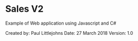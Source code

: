 # Sales V2
 Example of Web application using Javascript and C#

Created by: Paul Littlejohns
Date: 27 March 2018
Version: 1.0